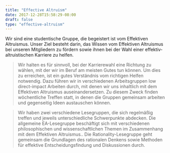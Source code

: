 ```yaml
---
title: "Effective Altruism"
date: 2017-12-28T15:58:29-08:00
draft: false
type: "effective-altruism"
---
```

Wir sind eine studentische Gruppe, die begeistert ist vom Effektiven Altruismus. Unser Ziel besteht darin, das Wissen vom Effektiven Altruismus bei unseren Mitgliedern zu fördern sowie ihnen bei der Wahl einer effektiv-altruistischen Karriere zu helfen.

> Wir halten es für sinnvoll, bei der Karrierewahl eine Richtung zu wählen, mit der wir im Beruf am meisten Gutes tun können. Um dies zu erreichen, ist ein gutes Verständnis vom richtigen Helfen notwendig. Dazu führen wir in verschiedenen Arbeitsgruppen low direct-impact Arbeiten durch, mit denen wir uns inhaltlich mit dem Effektiven Altruismus auseinandersetzen. Zu diesem Zweck finden wöchentliche Treffen statt, in denen die Gruppen gemeinsam arbeiten und gegenseitig Ideen austauschen können.

> Wir haben zwei verschiedene Lesegruppen, die sich regelmäßig treffen und jeweils unterschiedliche Schwerpunkte abdecken. Die allgemeine EA-Lesegruppe beschäftigt sich mit verschiedenen philosophischen und wissenschaftlichen Themen im Zusammenhang mit dem Effektiven Altruismus.. Die Rationality-Lesegruppe geht gemeinsam die Grundlagen des rationalen Denkens sowie Methoden für effektive Entscheidungsfindung und Diskussionen durch.
